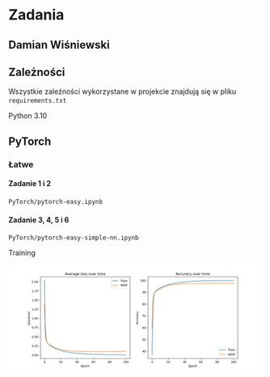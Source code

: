 # Zadania
## Damian Wiśniewski

## Zależności

Wszystkie zależności wykorzystane w projekcie znajdują się w pliku `requirements.txt`

Python 3.10

## PyTorch

### Łatwe

#### Zadanie 1 i 2
```
PyTorch/pytorch-easy.ipynb
```

#### Zadanie 3, 4, 5 i 6
```
PyTorch/pytorch-easy-simple-nn.ipynb
```

Training

![image](PyTorch/assets/pytorch_simple_train.png)